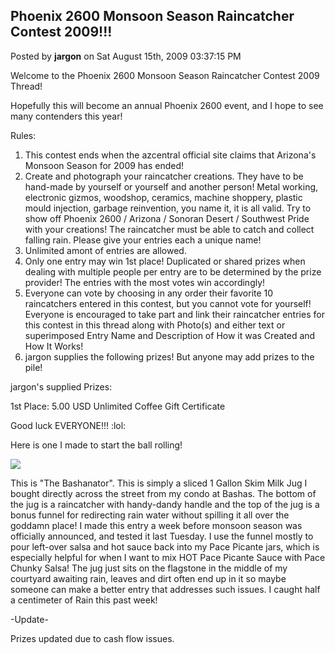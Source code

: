 ## Phoenix 2600 Monsoon Season Raincatcher Contest 2009!!!
Posted by **jargon** on Sat August 15th, 2009 03:37:15 PM

Welcome to the Phoenix 2600 Monsoon Season Raincatcher Contest 2009 Thread!

Hopefully this will become an annual Phoenix 2600 event, and I hope to see many
contenders this year!

Rules:

  1. This contest ends when the azcentral official site claims that Arizona's Monsoon Season for 2009 has ended!
  2. Create and photograph your raincatcher creations. They have to be hand-made by yourself or yourself and another person! Metal working, electronic gizmos, woodshop, ceramics, machine shoppery, plastic mould injection, garbage reinvention, you name it, it is all valid. Try to show off Phoenix 2600 / Arizona / Sonoran Desert / Southwest Pride with your creations! The raincatcher must be able to catch and collect falling rain. Please give your entries each a unique name!
  3. Unlimited amont of entries are allowed.
  4. Only one entry may win 1st place! Duplicated or shared prizes when dealing with multiple people per entry are to be determined by the prize provider! The entries with the most votes win accordingly!
  5. Everyone can vote by choosing in any order their favorite 10 raincatchers entered in this contest, but you cannot vote for yourself! Everyone is encouraged to take part and link their raincatcher entries for this contest in this thread along with Photo(s) and either text or superimposed Entry Name and Description of How it was Created and How It Works!
  6. jargon supplies the following prizes! But anyone may add prizes to the pile!

jargon's supplied Prizes:

1st Place: 5.00 USD Unlimited Coffee Gift Certificate

Good luck EVERYONE!!! :lol:

Here is one I made to start the ball rolling!

![](http://phx2600.retromachineshop.com/dl/hacks/Bashanator.png)

This is "The Bashanator". This is simply a sliced 1 Gallon Skim Milk Jug I
bought directly across the street from my condo at Bashas. The bottom of the jug
is a raincatcher with handy-dandy handle and the top of the jug is a bonus
funnel for redirecting rain water without spilling it all over the goddamn
place! I made this entry a week before monsoon season was officially announced,
and tested it last Tuesday. I use the funnel mostly to pour left-over salsa and
hot sauce back into my Pace Picante jars, which is especially helpful for when I
want to mix HOT Pace Picante Sauce with Pace Chunky Salsa! The jug just sits on
the flagstone in the middle of my courtyard awaiting rain, leaves and dirt often
end up in it so maybe someone can make a better entry that addresses such
issues. I caught half a centimeter of Rain this past week!

-Update-

Prizes updated due to cash flow issues.
